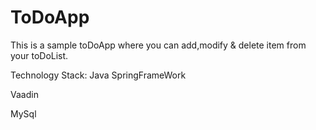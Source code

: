# ToDoApp

This is a sample toDoApp where you can add,modify & delete item from your toDoList.

Technology Stack:
Java SpringFrameWork

Vaadin

MySql


